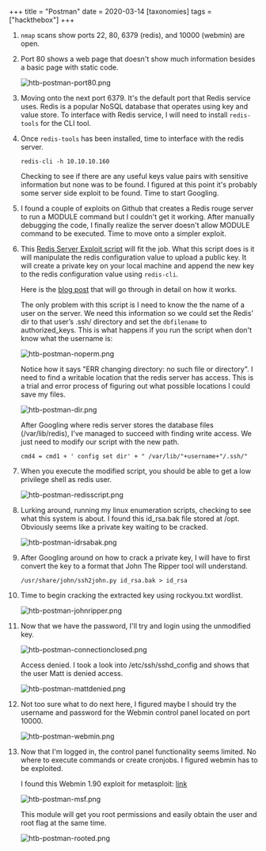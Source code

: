 +++
title = "Postman"
date = 2020-03-14
[taxonomies]
tags = ["hackthebox"]
+++

1. `nmap` scans show ports 22, 80, 6379 (redis), and 10000 (webmin) are open.

2. Port 80 shows a web page that doesn't show much information besides a basic page with static code.

    ![htb-postman-port80.png](htb-postman-port80.png)

3. Moving onto the next port 6379. It's the default port that Redis service uses. Redis is a popular NoSQL database that operates using key and value store. To interface with Redis service, I will need to install `redis-tools` for the CLI tool.

4. Once `redis-tools` has been installed, time to interface with the redis server.

    ```
    redis-cli -h 10.10.10.160
    ```

    Checking to see if there are any useful keys value pairs with sensitive information but none was to be found. I figured at this point it's probably some server side exploit to be found. Time to start Googling.

5. I found a couple of exploits on Github that creates a Redis rouge server to run a MODULE command but I couldn't get it working. After manually debugging the code, I finally realize the server doesn't allow MODULE command to be executed. Time to move onto a simpler exploit.

6. This [Redis Server Exploit script](https://github.com/Avinash-acid/Redis-Server-Exploit) will fit the job. What this script does is it will manipulate the redis configuration value to upload a public key. It will create a private key on your local machine and append the new key to the redis configuration value using `redis-cli`.

    Here is the [blog post](https://maxchadwick.xyz/blog/ssrf-exploits-against-redis) that will go through in detail on how it works.

    The only problem with this script is I need to know the the name of a user on the server. We need this information so we could set the Redis’ dir to that user’s .ssh/ directory and set the `dbfilename` to authorized_keys. This is what happens if you run the script when don't know what the username is:

    ![htb-postman-noperm.png](htb-postman-noperm.png)

    Notice how it says "ERR changing directory: no such file or directory". I need to find a writable location that the redis server has access. This is a trial and error process of figuring out what possible locations I could save my files.

    ![htb-postman-dir.png](htb-postman-dir.png)

    After Googling where redis server stores the database files (/var/lib/redis), I've managed to succeed with finding write access. We just need to modify our script with the new path.

    ```
    cmd4 = cmd1 + ' config set dir' + " /var/lib/"+username+"/.ssh/"
    ```

7. When you execute the modified script, you should be able to get a low privilege shell as redis user.

    ![htb-postman-redisscript.png](htb-postman-redisscript.png)

8. Lurking around, running my linux enumeration scripts, checking to see what this system is about. I found this id_rsa.bak file stored at /opt. Obviously seems like a private key waiting to be cracked.

    ![htb-postman-idrsabak.png](htb-postman-idrsabak.png)

9. After Googling around on how to crack a private key, I will have to first convert the key to a format that John The Ripper tool will understand.

    ```
    /usr/share/john/ssh2john.py id_rsa.bak > id_rsa
    ```

10. Time to begin cracking the extracted key using rockyou.txt wordlist.

    ![htb-postman-johnripper.png](htb-postman-johnripper.png)

11. Now that we have the password, I'll try and login using the unmodified key.

    ![htb-postman-connectionclosed.png](htb-postman-connectionclosed.png)

    Access denied. I took a look into /etc/ssh/sshd_config and shows that the user Matt is denied access.

    ![htb-postman-mattdenied.png](htb-postman-mattdenied.png)

12. Not too sure what to do next here, I figured maybe I should try the username and password for the Webmin control panel located on port 10000.

    ![htb-postman-webmin.png](htb-postman-webmin.png)

13. Now that I'm logged in, the control panel functionality seems limited. No where to execute commands or create cronjobs. I figured webmin has to be exploited.

    I found this Webmin 1.90 exploit for metasploit: [link](https://www.exploit-db.com/exploits/46984)

    ![htb-postman-msf.png](htb-postman-msf.png)

    This module will get you root permissions and easily obtain the user and root flag at the same time.

    ![htb-postman-rooted.png](htb-postman-rooted.png)